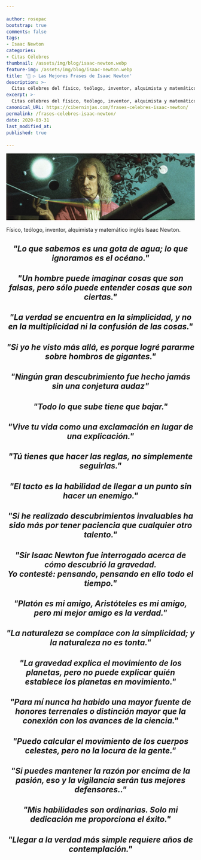 ```yaml
---

author: rosepac
bootstrap: true
comments: false
tags:
- Isaac Newton
categories:
- Citas Célebres
thumbnail: /assets/img/blog/isaac-newton.webp
feature-img: /assets/img/blog/isaac-newton.webp
title: '📢 ▷ Las Mejores Frases de Isaac Newton'
description: >-
  Citas célebres del físico, teólogo, inventor, alquimista y matemático inglés Isaac Newton.
excerpt: >-
  Citas célebres del físico, teólogo, inventor, alquimista y matemático inglés Isaac Newton.
canonical_URL: https://ciberninjas.com/frases-celebres-isaac-newton/
permalink: /frases-celebres-isaac-newton/
date: 2020-03-31
last_modified_at: 
published: true

---
```


![Retrato del físico, teólogo, inventor, alquimista y matemático inglés Isaac Newton](/assets/img/blog/isaac-newton.webp "Retrato del físico, teólogo, inventor, alquimista y matemático inglés Isaac Newton")

Físico, teólogo, inventor, alquimista y matemático inglés Isaac Newton.

<h2><p align="center"><cite>"Lo que sabemos es una gota de agua; lo que ignoramos es el océano."</cite></p></h2>

<h2><p align="center"><cite>"Un hombre puede imaginar cosas que son falsas, pero sólo puede entender cosas que son ciertas."</cite></p></h2>

<h2><p align="center"><cite>"La verdad se encuentra en la simplicidad, y no en la multiplicidad ni la confusión de las cosas."</cite></p></h2>

<h2><p align="center"><cite>"Si yo he visto más allá, es porque logré pararme sobre hombros de gigantes."</cite></p></h2>

<h2><p align="center"><cite>"Ningún gran descubrimiento fue hecho jamás sin una conjetura audaz"</cite></p></h2>

<h2><p align="center"><cite>"Todo lo que sube tiene que bajar."</cite></p></h2>

<h2><p align="center"><cite>"Vive tu vida como una exclamación en lugar de una explicación."</cite></p></h2>

<h2><p align="center"><cite>"Tú tienes que hacer las reglas, no simplemente seguirlas."</cite></p></h2>

<h2><p align="center"><cite>"El tacto es la habilidad de llegar a un punto sin hacer un enemigo."</cite></p></h2>

<h2><p align="center"><cite>"Si he realizado descubrimientos invaluables ha sido más por tener paciencia que cualquier otro talento."</cite></p></h2>

<h2><p align="center"><cite>"Sir Isaac Newton fue interrogado acerca de cómo descubrió la gravedad.<br/>Yo contesté: pensando, pensando en ello todo el tiempo."</cite></p></h2>

<h2><p align="center"><cite>"Platón es mi amigo, Aristóteles es mi amigo, pero mi mejor amigo es la verdad."</cite></p></h2>

<h2><p align="center"><cite>"La naturaleza se complace con la simplicidad; y la naturaleza no es tonta."</cite></p></h2>

<h2><p align="center"><cite>"La gravedad explica el movimiento de los planetas, pero no puede explicar quién establece los planetas en movimiento."</cite></p></h2>

<h2><p align="center"><cite>"Para mí nunca ha habido una mayor fuente de honores terrenales o distinción mayor que la conexión con los avances de la ciencia."</cite></p></h2>

<h2><p align="center"><cite>"Puedo calcular el movimiento de los cuerpos celestes, pero no la locura de la gente."</cite></p></h2>

<h2><p align="center"><cite>"Si puedes mantener la razón por encima de la pasión, eso y la vigilancia serán tus mejores defensores.."</cite></p></h2>

<h2><p align="center"><cite>"Mis habilidades son ordinarias. Solo mi dedicación me proporciona el éxito."</cite></p></h2>

<h2><p align="center"><cite>"Llegar a la verdad más simple requiere años de contemplación."</cite></p></h2>
<!-- http://evene.lefigaro.fr/citations/isaac-newton -->
